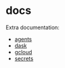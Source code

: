 # docs
Extra documentation:
- [agents](agents.md)
- [dask](dask.md)
- [gcloud](gcloud.md)
- [secrets](secrets.md)
